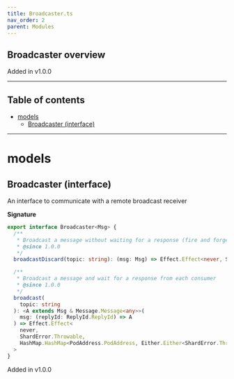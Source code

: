 ```yaml
---
title: Broadcaster.ts
nav_order: 2
parent: Modules
---
```


## Broadcaster overview

Added in v1.0.0

---

<h2 class="text-delta">Table of contents</h2>

- [models](#models)
  - [Broadcaster (interface)](#broadcaster-interface)

---

# models

## Broadcaster (interface)

An interface to communicate with a remote broadcast receiver

**Signature**

```ts
export interface Broadcaster<Msg> {
  /**
   * Broadcast a message without waiting for a response (fire and forget)
   * @since 1.0.0
   */
  broadcastDiscard(topic: string): (msg: Msg) => Effect.Effect<never, ShardError.Throwable, void>

  /**
   * Broadcast a message and wait for a response from each consumer
   * @since 1.0.0
   */
  broadcast(
    topic: string
  ): <A extends Msg & Message.Message<any>>(
    msg: (replyId: ReplyId.ReplyId) => A
  ) => Effect.Effect<
    never,
    ShardError.Throwable,
    HashMap.HashMap<PodAddress.PodAddress, Either.Either<ShardError.Throwable, Message.Success<A>>>
  >
}
```

Added in v1.0.0
